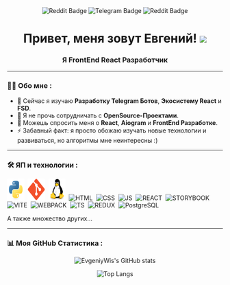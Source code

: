 <div id="header" align="center">
  
  <div id="badges">
    <a style="text-decoration: none" href="https://discordapp.com/users/693519619658350632/">
      <img src="https://img.shields.io/badge/Discord-586aea?style=for-the-badge&logo=discord&logoColor=white" alt="Reddit Badge"/>
    </a>
    <a style="text-decoration: none" href="https://t.me/macalistervadim/">
      <img src="https://img.shields.io/badge/Telegram-2CA5E0?style=for-the-badge&logo=telegram&logoColor=white" alt="Telegram Badge"/>
    </a>
    <a style="text-decoration: none" href="https://kwork.ru/user/evgeniy_Wis">
      <img src="https://img.shields.io/badge/Kwork-252525?style=for-the-badge&logo=react&logoColor=white" alt="Reddit Badge"/>
    </a>
  </div>
  
  <h1>
    Привет, меня зовут Евгений! 
    <img src="https://media.giphy.com/media/hvRJCLFzcasrR4ia7z/giphy.gif" width="30px"/>
  </h1>
  <h3 align="center">Я FrontEnd React Разработчик</h3>
</div>

---

### 👨‍💻 Обо мне :
- 🌱 Сейчас я изучаю **Разработку Telegram Ботов**, **Экосистему React** и **FSD**.
- 👯 Я не прочь сотрудничать с **OpenSource-Проектами**.
- 💬 Можешь спросить меня о **React**, **Aiogram** и **FrontEnd Разработке**.
- ⚡ Забавный факт: я просто обожаю изучать новые технологии и развиваться, но алгоритмы мне неинтересны :)

---

### 🛠️ ЯП и технологии :
<div>
  <img src="https://github.com/devicons/devicon/blob/master/icons/python/python-original.svg" title="Python" alt="Python" width="40" height="50"/>&nbsp;
  <img src="https://github.com/devicons/devicon/blob/master/icons/git/git-original.svg" title="Git" alt="Git" width="40" height="50"/>&nbsp;
  <img src="https://github.com/devicons/devicon/blob/master/icons/linux/linux-original.svg" title="Linux" alt="Linux" width="40" height="50"/>&nbsp;
  <img src="https://img.shields.io/badge/HTML-f36e35?style=for-the-badge&logo=html5&logoColor=white" title="HTML" alt="HTML" width="120" height="50"/>&nbsp;
  <img src="https://img.shields.io/badge/CSS-386df1?&style=for-the-badge&logo=css3&logoColor=white" title="CSS" alt="CSS" width="110" height="50"/>&nbsp;
  <img src="https://img.shields.io/badge/JS-e3c34c?style=for-the-badge&logo=JavaScript&logoColor=white" title="JS" alt="JS" width="100" height="50"/>&nbsp;
  <img src="https://img.shields.io/badge/REACT-67dff7?style=for-the-badge&logo=react&logoColor=white" title="REACT" alt="REACT" width="120" height="50"/>&nbsp;
  <img src="https://img.shields.io/badge/STORYBOOK-ff508c?style=for-the-badge&logo=storybook&logoColor=white" title="STORYBOOK" alt="STORYBOOK" width="170" height="50"/>&nbsp;
  <img src="https://img.shields.io/badge/VITE-9479fe?style=for-the-badge&logo=vite&logoColor=yellow" title="VITE" alt="VITE" width="130" height="50"/>&nbsp;
  <img src="https://img.shields.io/badge/WEBPACK-91daf3?style=for-the-badge&logo=webpack&logoColor=white" title="WEBPACK" alt="WEBPACK" width="170" height="50"/>&nbsp;
  <img src="https://img.shields.io/badge/TS-3d81ca?style=for-the-badge&logo=TypeScript&logoColor=white" title="TS" alt="TS" width="100" height="50"/>&nbsp;
  <img src="https://img.shields.io/badge/REDUX-7e53bc?style=for-the-badge&logo=Redux&logoColor=white" title="REDUX" alt="REDUX" width="140" height="50"/>&nbsp;
  <img src="https://img.shields.io/badge/PostgreSQL-316192?style=for-the-badge&logo=postgresql&logoColor=white" title="PostgreSQL" alt="PostgreSQL" width="180" height="50"/>&nbsp;
  <p>А также множество других...</p>
</div>

---

### 📊 Моя GitHub Статистика :
<div align="center">

![EvgeniyWis's GitHub stats](https://github-readme-stats.vercel.app/api?username=evgeniywis&show_icons=true&theme=radical)

![Top Langs](https://github-readme-stats.vercel.app/api/top-langs/?username=evgeniywis&layout=compact&theme=radical)

</div>
